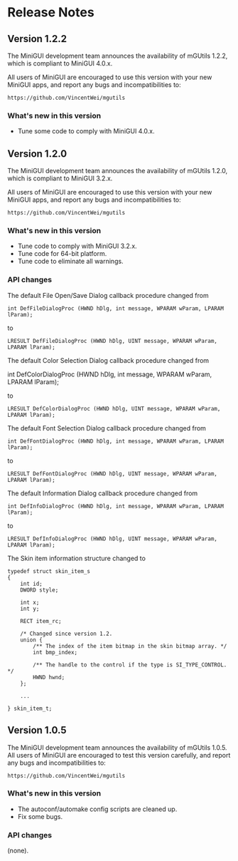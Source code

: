 # Release Notes

## Version 1.2.2

The MiniGUI development team announces the availability of mGUtils 1.2.2,
which is compliant to MiniGUI 4.0.x.

All users of MiniGUI are encouraged to use this version with your new MiniGUI
apps, and report any bugs and incompatibilities to:

    https://github.com/VincentWei/mgutils

### What's new in this version

  * Tune some code to comply with MiniGUI 4.0.x.

## Version 1.2.0

The MiniGUI development team announces the availability of mGUtils 1.2.0,
which is compliant to MiniGUI 3.2.x.

All users of MiniGUI are encouraged to use this version with your new MiniGUI
apps, and report any bugs and incompatibilities to:

    https://github.com/VincentWei/mgutils

### What's new in this version

  * Tune code to comply with MiniGUI 3.2.x. 
  * Tune code for 64-bit platform.
  * Tune code to eliminate all warnings.

### API changes

The default File Open/Save Dialog callback procedure changed from

    int DefFileDialogProc (HWND hDlg, int message, WPARAM wParam, LPARAM lParam);

to 

    LRESULT DefFileDialogProc (HWND hDlg, UINT message, WPARAM wParam, LPARAM lParam);
 
The default Color Selection Dialog callback procedure changed from

int DefColorDialogProc (HWND hDlg, int message, WPARAM wParam, LPARAM lParam);

to

    LRESULT DefColorDialogProc (HWND hDlg, UINT message, WPARAM wParam, LPARAM lParam);
 
The default Font Selection Dialog callback procedure changed from

    int DefFontDialogProc (HWND hDlg, int message, WPARAM wParam, LPARAM lParam);

to

    LRESULT DefFontDialogProc (HWND hDlg, UINT message, WPARAM wParam, LPARAM lParam);
 
The default Information Dialog callback procedure changed from

    int DefInfoDialogProc (HWND hDlg, int message, WPARAM wParam, LPARAM lParam);

to

    LRESULT DefInfoDialogProc (HWND hDlg, UINT message, WPARAM wParam, LPARAM lParam);

The Skin item information structure changed to

    typedef struct skin_item_s
    {
        int id;
        DWORD style;

        int x;
        int y;

        RECT item_rc;

        /* Changed since version 1.2.
        union {
            /** The index of the item bitmap in the skin bitmap array. */
            int bmp_index;

            /** The handle to the control if the type is SI_TYPE_CONTROL. */
            HWND hwnd;
        };

        ...

    } skin_item_t;

## Version 1.0.5

The MiniGUI development team announces the availability of mGUtils 1.0.5.
All users of MiniGUI are encouraged to test this version carefully, 
and report any bugs and incompatibilities to:

    https://github.com/VincentWei/mgutils

### What's new in this version

  * The autoconf/automake config scripts are cleaned up.
  * Fix some bugs. 

### API changes

(none).

